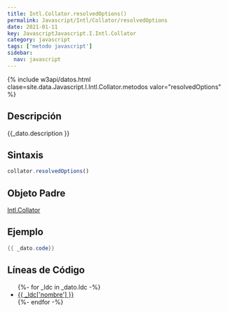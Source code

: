 ```yaml
---
title: Intl.Collator.resolvedOptions()
permalink: Javascript/Intl/Collator/resolvedOptions
date: 2021-01-11
key: JavascriptJavascript.I.Intl.Collator
category: javascript
tags: ['metodo javascript']
sidebar: 
  nav: javascript
---
```


{% include w3api/datos.html clase=site.data.Javascript.I.Intl.Collator.metodos valor="resolvedOptions" %}

## Descripción
{{_dato.description }}

## Sintaxis
~~~javascript
collator.resolvedOptions()
~~~

## Objeto Padre
[Intl.Collator](/Javascript/Intl/Collator/)

## Ejemplo
~~~java
{{ _dato.code}}
~~~

## Líneas de Código
<ul>
{%- for _ldc in _dato.ldc -%}
   <li>
       <a href="{{_ldc['url'] }}">{{ _ldc['nombre'] }}</a>
   </li>
{%- endfor -%}
</ul>

